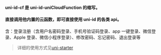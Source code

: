 #### uni-id-cf 是 uni-id-uniCloudFunction 的缩写。

#### 直接调用他内置的云函数，即可直接使用 uni-id 的各类 api。

含：登录注册（含用户名密码登录、手机号验证码登录、app 一键登录、微信登录、Apple 登录、微信小程序登录）、修改密码、忘记密码、退出登录等

> 详细的使用方式见[uni-starter](https://ext.dcloud.net.cn/plugin?id=5057)
